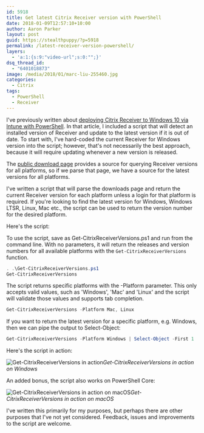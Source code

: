 ```yaml
---
id: 5918
title: Get latest Citrix Receiver version with PowerShell
date: 2018-01-09T12:57:10+10:00
author: Aaron Parker
layout: post
guid: https://stealthpuppy/?p=5918
permalink: /latest-receiver-version-powershell/
layers:
  - 'a:1:{s:9:"video-url";s:0:"";}'
dsq_thread_id:
  - "6401018873"
image: /media/2018/01/marc-liu-255460.jpg
categories:
  - Citrix
tags:
  - PowerShell
  - Receiver
---
```


I've previously written about [deploying Citrix Receiver to Windows 10 via Intune with PowerShell]({{site.baseurl}}/deploy-citrix-receiver-intune/). In that article, I included a script that will detect an installed version of Receiver and update to the latest version if it is out of date. To start with, I've hard-coded the current Receiver for Windows version into the script; however, that's not necessarily the best approach, because it will require updating whenever a new version is released.

The [public download page](https://www.citrix.com/downloads/citrix-receiver/) provides a source for querying Receiver versions for all platforms, so if we parse that page, we have a source for the latest versions for all platforms.

I've written a script that will parse the downloads page and return the current Receiver version for each platform unless a login for that platform is required. If you're looking to find the latest version for Windows, Windows LTSR, Linux, Mac etc., the script can be used to return the version number for the desired platform.

Here's the script:

<script src="https://gist.github.com/aaronparker/8204e49405a78245301dae1ebaf1df71.js"></script>

To use the script, save as Get-CitrixReceiverVersions.ps1 and run from the command line. With no parameters, it will return the releases and version numbers for all available platforms with the `Get-CitrixReceiverVersions` function.

```powershell
. .\Get-CitrixReceiverVersions.ps1
Get-CitrixReceiverVersions
```

The script returns specific platforms with the -Platform parameter. This only accepts valid values, such as 'Windows', 'Mac' and 'Linux' and the script will validate those values and supports tab completion.

```powershell
Get-CitrixReceiverVersions -Platform Mac, Linux
```

If you want to return the latest version for a specific platform, e.g. Windows, then we can pipe the output to Select-Object:

```powershell
Get-CitrixReceiverVersions -Platform Windows | Select-Object -First 1
```

Here's the script in action:

![Get-CitrixReceiverVersions in action]({{site.baseurl}}/media/2018/01/Get-CitrixReceiverVersions.gif)*Get-CitrixReceiverVersions in action on Windows*

An added bonus, the script also works on PowerShell Core:

![Get-CitrixReceiverVersions in action on macOS]({{site.baseurl}}/media/2018/01/Get-CitrixReceiverVersions-Pwsh.gif)*Get-CitrixReceiverVersions in action on macOS*

I've written this primarily for my purposes, but perhaps there are other purposes that I've not yet considered. Feedback, issues and improvements to the script are welcome.
